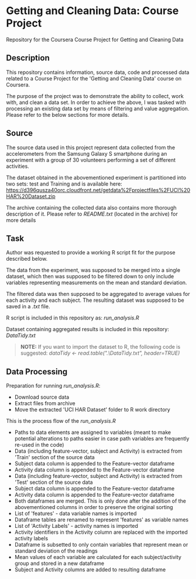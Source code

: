 Getting and Cleaning Data: Course Project
=========================================

Repository for the Coursera Course Project for Getting and Cleaning Data


## Description

This repository contains information, source data, code and processed data related to a Course Project for the 'Getting and Cleaning Data' course on Coursera. 

The purpose of the project was to demonstrate the ability to collect, work with, and clean a data set. In order to achieve the above, I was tasked with processing an existing data set by means of filtering and value aggregation. Please refer to the below sections for more details.


## Source

The source data used in this project represent data collected from the accelerometers from the Samsung Galaxy S smartphone during an experiment with a group of 30 volunteers performing a set of different activities.

The dataset obtained in the abovementioned experiment is partitioned into two sets: test and Training and is available here:
<https://d396qusza40orc.cloudfront.net/getdata%2Fprojectfiles%2FUCI%20HAR%20Dataset.zip>

The archive containing the collected data also contains more thorough description of it. Please refer to _README.txt_ (located in the archive) for more details 


## Task 

Author was requested to provide a working R script fit for the purpose described below.

The data from the experiment, was supposed to be merged into a single dataset, which then was supposed to be filtered down to only include variables representing measurements on the mean and standard deviation. 

The filtered data was then supposed to be aggregated to average values for each activity and each subject. The resulting dataset was supposed to be saved in a _.txt_ file.

R script is included in this repository as: _run_analysis.R_

Dataset containing aggregated results is included in this repository: _DataTidy.txt_
>__NOTE:__ If you want to import the dataset to R, the following code is suggested:
>_dataTidy <- read.table(".\\DataTidy.txt", header=TRUE)_ 



## Data Processing

Preparation for running _run_analysis.R_:

* Download source data
* Extract files from archive
* Move the extracted 'UCI HAR Dataset' folder to R work directory


This is the process flow of the _run_analysis.R_

* Paths to data elements are assigned to variables (meant to make potential alterations to paths easier in case path variables are frequently re-used in the code)
* Data (including feature-vector, subject and Activity) is extracted from 'Train' section of the source data
 * Subject data column is appended to the Feature-vector dataframe
 * Activity data column is appended to the Feature-vector dataframe
* Data (including feature-vector, subject and Activity) is extracted from 'Test' section of the source data
 * Subject data column is appended to the Feature-vector dataframe
 * Activity data column is appended to the Feature-vector dataframe
* Both dataframes are merged. This is only done after the addition of the abovementioned columns in order to preserve the original sorting
* List of 'features' - data variable names is imported
* Dataframe tables are renamed to represent 'features' as variable names
* List of 'Activity Labels' - activity names is imported
* Activity identifiers in the Activity column are replaced with the imported activity labels
* Dataframe is subsetted to only contain variables that represent mean or standard deviation of the readings
* Mean values of each variable are calculated for each subject/activity group and stored in a new dataframe
* Subject and Activity columns are added to resulting dataframe



